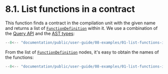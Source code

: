 # 8.1. List functions in a contract

This function finds a contract in the compilation unit with the given name and returns a list of [`FunctionDefinition`](../../../solidity-grammar/02-definitions/08-functions.md) within it. We use a combination of the [Query API](../../06-query-language/02-executing-queries/index.md) and the [AST types](../../05-syntax-trees/04-using-ast-types/index.md):

```ts title="list-functions-in-contract.mts"
--8<-- "documentation/public/user-guide/08-examples/01-list-functions-in-contract/examples/list-functions-in-contract.mts"
```

From the list of [`FunctionDefinition`](../../../solidity-grammar/02-definitions/08-functions.md) nodes, it's easy to obtain the names of the functions:

```ts title="test-list-functions.mts"
--8<-- "documentation/public/user-guide/08-examples/01-list-functions-in-contract/examples/test-list-functions.test.mts"
```

